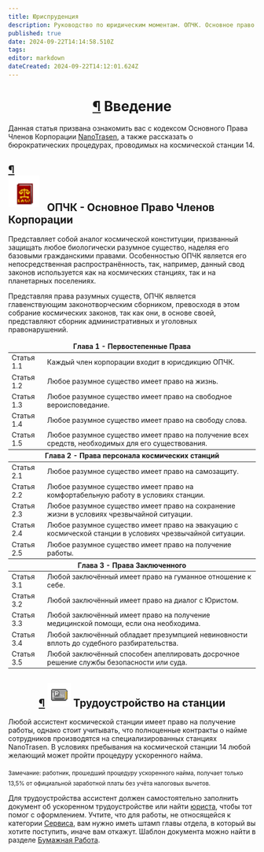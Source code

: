 ```yaml
---
title: Юриспруденция
description: Руководство по юридическим моментам. ОПЧК. Основное право членов корпорации.
published: true
date: 2024-09-22T14:14:58.510Z
tags: 
editor: markdown
dateCreated: 2024-09-22T14:12:01.624Z
---
```


<h1 style="text-align: center;" id="введение" class="toc-header"><a class="toc-anchor" href="#введение">¶</a> Введение</h1><div>

</div><p>Данная статья призвана ознакомить вас с кодексом Основного Права Членов Корпорации <a href="/backstory#nanotrasen" class="is-internal-link is-valid-page">NanoTrasen</a>, а также рассказать о бюрократических процедурах, проводимых на космической станции 14.</p><div>

</div><h2 id="опчк-основное-право-членов-корпорации" class="toc-header"><a class="toc-anchor" href="#опчк-основное-право-членов-корпорации">¶</a> 
  <div class="titleBox">
    <img src="/guides/lawbook.png" style="height: 64px; margin-bottom: 8px;">
    <span style="margin-left:10px;">ОПЧК - Основное Право Членов Корпорации</span>
  </div>
</h2><div>

</div><p>Представляет собой аналог космической конституции, призванный защищать любое биологически разумное существо, наделяя его базовыми гражданскими правами. Особенностью ОПЧК является его непосредственная распространённость, так, например, данный свод законов используется как на космических станциях, так и на планетарных поселениях.</p>
<p>Представляя права разумных существ, ОПЧК является главенствующим законотворческим сборником, превосходя в этом собрание космических законов, так как они, в основе своей, представляют сборник административных и уголовных правонарушений.</p><div>

</div><center>
  <table class="table-name">
    <thead>
      <tr>
        <th colspan="2" style="border-top: none!important">Глава 1 - Первостепенные Права</th>
      </tr>
    </thead>
    <tbody>
      <tr>
        <td>Статья 1.1</td>
        <td>Каждый член корпорации входит в юрисдикцию ОПЧК.</td>
      </tr>
      <tr>
        <td>Статья 1.2</td>
        <td>Любое разумное существо имеет право на жизнь.</td>
      </tr>
      <tr>
        <td>Статья 1.3</td>
        <td>Любое разумное существо имеет право на свободное вероисповедание.</td>
      </tr>
      <tr>
        <td>Статья 1.4</td>
        <td>Любое разумное существо имеет право на свободу слова.</td>
      </tr>
      <tr>
        <td>Статья 1.5</td>
        <td>Любое разумное существо имеет право на получение всех средств, необходимых для его существования.</td>
      </tr>
    </tbody>
    <thead>
      <tr>
        <th colspan="2">Глава 2 - Права персонала космических станций</th>
      </tr>
    </thead>
    <tbody>
      <tr>
        <td>Статья 2.1</td>
        <td>Любое разумное существо имеет право на самозащиту.</td>
      </tr>
      <tr>
        <td>Статья 2.2</td>
        <td>Любое разумное существо имеет право на комфортабельную работу в условиях станции.</td>
      </tr>
      <tr>
        <td>Статья 2.3</td>
        <td>Любое разумное существо имеет право на сохранение жизни в условиях чрезвычайной ситуации.</td>
      </tr>
      <tr>
        <td>Статья 2.4</td>
        <td>Любое разумное существо имеет право на эвакуацию с космической станции в условиях чрезвычайной ситуации.</td>
      </tr>
      <tr>
        <td>Статья 2.5</td>
        <td>Любое разумное существо имеет право на получение работы.</td>
      </tr>
    </tbody>
    <thead>
      <tr>
        <th colspan="2">Глава 3 - Права Заключенного</th>
      </tr>
    </thead>
    <tbody>
      <tr>
        <td>Статья 3.1</td>
        <td>Любой заключённый имеет право на гуманное отношение к себе.</td>
      </tr>
      <tr>
        <td>Статья 3.2</td>
        <td>Любой заключённый имеет право на диалог с Юристом.</td>
      </tr>
      <tr>
        <td>Статья 3.3</td>
        <td>Любой заключённый имеет право на получение медицинской помощи, если она необходима.</td>
      </tr>
      <tr>
        <td>Статья 3.4</td>
        <td>Любой заключённый обладает презумпцией невиновности вплоть до судебного разбирательства.</td>
      </tr>
      <tr>
        <td>Статья 3.5</td>
        <td>Любой заключённый способен апеллировать досрочное решение службы безопасности или суда.</td>
      </tr>
    </tbody>
  </table>
</center><div>

</div><h2 style="text-align: center;" class="h2text toc-header" id="трудоустройство-на-станции"><a class="toc-anchor" href="#трудоустройство-на-станции">¶</a> 
  <img src="/64px-id_regular.png" alt="64px-id_regular.png" height="48">
  Трудоустройство на станции
</h2>
<p>Любой ассистент космической станции имеет право на получение работы, однако стоит учитывать, что полноценные контракты о найме сотрудников производятся на специализированных станциях NanoTrasen. В условиях пребывания на космической станции 14 любой желающий может пройти процедуру ускоренного найма.
</p><p>
  <sub>
    Замечание: работник, прошедший процедуру ускоренного найма, получает только 13,5% от официальной заработной платы без учёта налоговых вычетов.
  </sub>
</p>
<p>Для трудоустройства ассистент должен самостоятельно заполнить документ об ускоренном трудоустройстве или найти <a href="/roles/lawyer" class="is-internal-link is-valid-page">юриста</a>, чтобы тот помог с оформлением. Учтите, что для работы, не относящейся к категории <a href="/roles/servicedepartment" class="is-internal-link is-valid-page">Сервиса</a>, вам нужно иметь штамп главы отдела, в который вы хотите поступить, иначе вам откажут. Шаблон документа можно найти в разделе
  <a href="/guides/bureaucracy" class="is-internal-link is-valid-page">Бумажная Работа</a>.
</p>